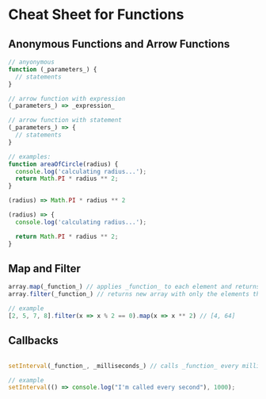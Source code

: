 Cheat Sheet for Functions
=========================

Anonymous Functions and Arrow Functions
---------------------------------------

```js
// anyonymous
function (_parameters_) {
  // statements
}

// arrow function with expression
(_parameters_) => _expression_

// arrow function with statement
(_parameters_) => {
  // statements
}

// examples:
function areaOfCircle(radius) {
  console.log('calculating radius...');
  return Math.PI * radius ** 2;
}

(radius) => Math.PI * radius ** 2

(radius) => {
  console.log('calculating radius...');

  return Math.PI * radius ** 2;
}
```

Map and Filter
--------------

```js
array.map(_function_) // applies _function_ to each element and returns new array with applied values
array.filter(_function_) // returns new array with only the elements that _function_ returns true on them

// example
[2, 5, 7, 8].filter(x => x % 2 == 0).map(x => x ** 2) // [4, 64]
```

Callbacks
---------

```js

setInterval(_function_, _milliseconds_) // calls _function_ every milliseconds, forever

// example
setInterval(() => console.log("I'm called every second"), 1000);
```
